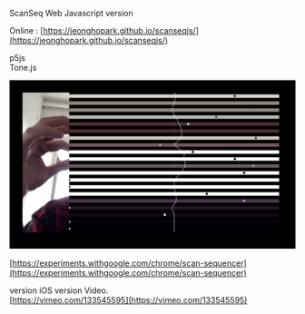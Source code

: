 ScanSeq Web Javascript version                      

Online : [https://jeonghopark.github.io/scanseqjs/](https://jeonghopark.github.io/scanseqjs/)               

p5js            
Tone.js                

![capture.jpg](capture.jpg)             


[https://experiments.withgoogle.com/chrome/scan-sequencer](https://experiments.withgoogle.com/chrome/scan-sequencer)


version iOS version Video.                  
[https://vimeo.com/133545595](https://vimeo.com/133545595)                    